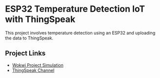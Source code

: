 # ESP32 Temperature Detection IoT with ThingSpeak

This project involves temperature detection using an ESP32 and uploading the data to ThingSpeak.

## Project Links
- [Wokwi Project Simulation](https://wokwi.com/projects/401924448217503745)
- [ThingSpeak Channel](https://thingspeak.com/channels/2587382)

